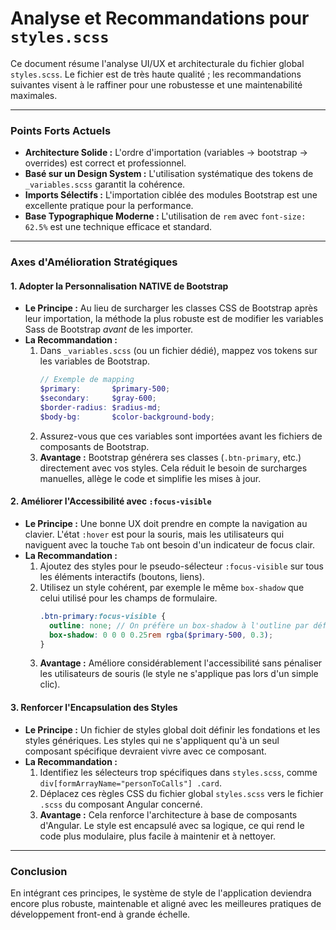# Analyse et Recommandations pour `styles.scss`

Ce document résume l'analyse UI/UX et architecturale du fichier global `styles.scss`. Le fichier est de très haute qualité ; les recommandations suivantes visent à le raffiner pour une robustesse et une maintenabilité maximales.

---

### Points Forts Actuels

- **Architecture Solide :** L'ordre d'importation (variables -> bootstrap -> overrides) est correct et professionnel.
- **Basé sur un Design System :** L'utilisation systématique des tokens de `_variables.scss` garantit la cohérence.
- **Imports Sélectifs :** L'importation ciblée des modules Bootstrap est une excellente pratique pour la performance.
- **Base Typographique Moderne :** L'utilisation de `rem` avec `font-size: 62.5%` est une technique efficace et standard.

---

### Axes d'Amélioration Stratégiques

#### 1. Adopter la Personnalisation NATIVE de Bootstrap

- **Le Principe :** Au lieu de surcharger les classes CSS de Bootstrap après leur importation, la méthode la plus robuste est de modifier les variables Sass de Bootstrap *avant* de les importer.
- **La Recommandation :**
  1.  Dans `_variables.scss` (ou un fichier dédié), mappez vos tokens sur les variables de Bootstrap.
      ```scss
      // Exemple de mapping
      $primary:       $primary-500;
      $secondary:     $gray-600;
      $border-radius: $radius-md;
      $body-bg:       $color-background-body;
      ```
  2.  Assurez-vous que ces variables sont importées avant les fichiers de composants de Bootstrap.
  3.  **Avantage :** Bootstrap générera ses classes (`.btn-primary`, etc.) directement avec vos styles. Cela réduit le besoin de surcharges manuelles, allège le code et simplifie les mises à jour.

#### 2. Améliorer l'Accessibilité avec `:focus-visible`

- **Le Principe :** Une bonne UX doit prendre en compte la navigation au clavier. L'état `:hover` est pour la souris, mais les utilisateurs qui naviguent avec la touche `Tab` ont besoin d'un indicateur de focus clair.
- **La Recommandation :**
  1.  Ajoutez des styles pour le pseudo-sélecteur `:focus-visible` sur tous les éléments interactifs (boutons, liens).
  2.  Utilisez un style cohérent, par exemple le même `box-shadow` que celui utilisé pour les champs de formulaire.
      ```scss
      .btn-primary:focus-visible {
        outline: none; // On préfère un box-shadow à l'outline par défaut
        box-shadow: 0 0 0 0.25rem rgba($primary-500, 0.3);
      }
      ```
  3.  **Avantage :** Améliore considérablement l'accessibilité sans pénaliser les utilisateurs de souris (le style ne s'applique pas lors d'un simple clic).

#### 3. Renforcer l'Encapsulation des Styles

- **Le Principe :** Un fichier de styles global doit définir les fondations et les styles génériques. Les styles qui ne s'appliquent qu'à un seul composant spécifique devraient vivre avec ce composant.
- **La Recommandation :**
  1.  Identifiez les sélecteurs trop spécifiques dans `styles.scss`, comme `div[formArrayName="personToCalls"] .card`.
  2.  Déplacez ces règles CSS du fichier global `styles.scss` vers le fichier `.scss` du composant Angular concerné.
  3.  **Avantage :** Cela renforce l'architecture à base de composants d'Angular. Le style est encapsulé avec sa logique, ce qui rend le code plus modulaire, plus facile à maintenir et à nettoyer.

---

### Conclusion

En intégrant ces principes, le système de style de l'application deviendra encore plus robuste, maintenable et aligné avec les meilleures pratiques de développement front-end à grande échelle.
